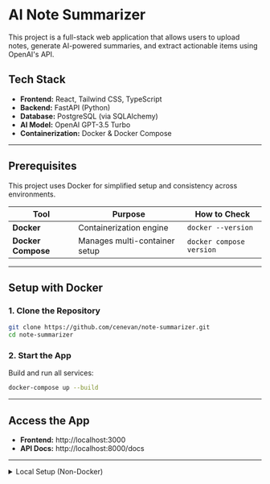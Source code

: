# AI Note Summarizer

This project is a full-stack web application that allows users to upload notes, generate AI-powered summaries, and extract actionable items using OpenAI's API.

## Tech Stack

- **Frontend:** React, Tailwind CSS, TypeScript
- **Backend:** FastAPI (Python)
- **Database:** PostgreSQL (via SQLAlchemy)
- **AI Model:** OpenAI GPT-3.5 Turbo
- **Containerization:** Docker & Docker Compose

---

## Prerequisites

This project uses Docker for simplified setup and consistency across environments.

| Tool               | Purpose                          | How to Check                 |
|--------------------|----------------------------------|------------------------------|
| **Docker**         | Containerization engine          | `docker --version`           |
| **Docker Compose** | Manages multi-container setup    | `docker compose version`     |


---

## Setup with Docker

### 1. Clone the Repository

```bash
git clone https://github.com/cenevan/note-summarizer.git
cd note-summarizer
```

### 2. Start the App

Build and run all services:

```bash
docker-compose up --build
```

---

## Access the App

- **Frontend:** http://localhost:3000  
- **API Docs:** http://localhost:8000/docs

---

<details>
<summary>Local Setup (Non-Docker)</summary>

### Prerequisites

Before using manual setup, ensure the following tools are installed:

| Tool             | Purpose                                      | How to Check            |
|------------------|----------------------------------------------|-------------------------|
| **Python 3.x**   | Backend runtime & virtual environment         | `python3 --version`     |
| **pip**          | Install Python packages (`requirements.txt`) | `pip --version`         |
| **Node.js & npm**| Frontend package manager                     | `npm --version`         |
| **make**         | Runs setup/dev tasks via `Makefile`          | `make --version`        |

> Windows users can install `make` using [WSL](https://learn.microsoft.com/en-us/windows/wsl/) or Git Bash.


### Backend Setup

```bash
cd backend
make setup
make run
```

### Frontend Setup

Open a new terminal window and run:

```bash
cd frontend
make install
make build
make start
```

---

## Access the App

- **Frontend:** http://localhost:5173  
- **API Docs:** http://localhost:8000/docs

---

</details>